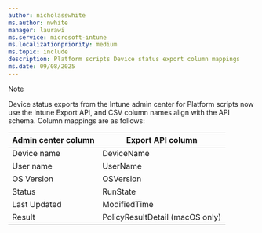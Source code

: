 ```yaml
---
author: nicholasswhite
ms.author: nwhite
manager: laurawi
ms.service: microsoft-intune
ms.localizationpriority: medium
ms.topic: include
description: Platform scripts Device status export column mappings
ms.date: 09/08/2025
---
```

<!--This file contains the column mapping table for Platform scripts Device status exports.-->

> [!NOTE]
> Device status exports from the Intune admin center for Platform scripts now use the Intune Export API, and CSV column names align with the API schema.
> Column mappings are as follows:
> 
> | Admin center column | Export API column |
> |---------------------|-------------------|
> | Device name         | DeviceName        |
> | User name           | UserName          |
> | OS Version          | OSVersion         |
> | Status              | RunState          |
> | Last Updated        | ModifiedTime      |
> | Result              | PolicyResultDetail (macOS only) |